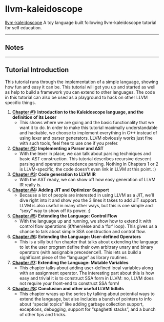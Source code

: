 # llvm-kaleidoscope
[llvm-kaleidoscope](https://releases.llvm.org/3.6.2/docs/tutorial/LangImpl1.html#tutorial-introduction)
A toy language built following llvm-kaleidoscope tutorial for self education.

***
## Notes



***

## Tutorial Introduction

This tutorial runs through the implementation of a simple language, showing how fun and easy it can be. 
This tutorial will get you up and started as well as help to build a framework you can extend to other languages. 
The code in this tutorial can also be used as a playground to hack on other LLVM specific things.
 
 
1. **[Chapter #1](https://releases.llvm.org/3.6.2/docs/tutorial/LangImpl1.html#language): Introduction to the Kaleidoscope language, and the definition of its Lexer** 
      - This shows where we are going and the basic functionality that we want it to do. 
        In order to make this tutorial maximally understandable and hackable, we choose to implement everything in C++ instead of using lexer and parser generators.
        LLVM obviously works just fine with such tools, feel free to use one if you prefer.
2. **[Chapter #2](https://releases.llvm.org/3.6.2/docs/tutorial/LangImpl2.html): Implementing a Parser and AST** 
      - With the lexer in place, we can talk about parsing techniques and basic AST construction. 
        This tutorial describes recursive descent parsing and operator precedence parsing. 
        Nothing in Chapters 1 or 2 is LLVM-specific, the code doesn’t even link in LLVM at this point. :)
3. **[Chapter #3](https://releases.llvm.org/3.6.2/docs/tutorial/LangImpl3.html): Code generation to LLVM IR** 
      - With the AST ready, we can show off how easy generation of LLVM IR really is.
4. **[Chapter #4](https://releases.llvm.org/3.6.2/docs/tutorial/LangImpl4.html): Adding JIT and Optimizer Support** 
      - Because a lot of people are interested in using LLVM as a JIT, we’ll dive right into it and show you the 3 lines it takes to add JIT support. 
        LLVM is also useful in many other ways, but this is one simple and “sexy” way to show off its power. :)
5. **[Chapter #5](https://releases.llvm.org/3.6.2/docs/tutorial/LangImpl5.html): Extending the Language: Control Flow** 
      - With the language up and running, we show how to extend it with control flow operations (if/then/else and a ‘for’ loop). 
      This gives us a chance to talk about simple SSA construction and control flow.
6. **[Chapter #6](https://releases.llvm.org/3.6.2/docs/tutorial/LangImpl6.html): Extending the Language: User-defined Operators** 
      - This is a silly but fun chapter that talks about extending the language to let the user program define their own arbitrary unary and binary operators 
        (with assignable precedence!). This lets us build a significant piece of the “language” as library routines.
7. **[Chapter #7](https://releases.llvm.org/3.6.2/docs/tutorial/LangImpl7.html): Extending the Language: Mutable Variables** 
      - This chapter talks about adding user-defined local variables along with an assignment operator. 
        The interesting part about this is how easy and trivial it is to construct SSA form in LLVM: no, LLVM does not require your front-end to construct SSA form!
8. **[Chapter #8](https://releases.llvm.org/3.6.2/docs/tutorial/LangImpl8.html): Conclusion and other useful LLVM tidbits** 
      - This chapter wraps up the series by talking about potential ways to extend the language, 
        but also includes a bunch of pointers to info about “special topics” like adding garbage collection support, exceptions, debugging, 
        support for “spaghetti stacks”, and a bunch of other tips and tricks.
